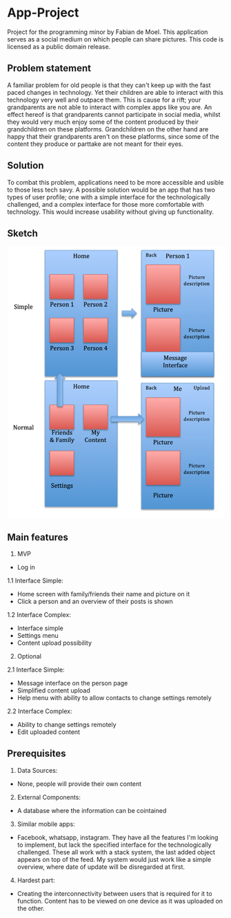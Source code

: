 # App-Project
Project for the programming minor by Fabian de Moel. This application serves as a social medium on which people can share pictures. This code is licensed as a public domain release.

## Problem statement
A familiar problem for old people is that they can't keep up with the fast paced changes in technology. Yet their children are able to interact with this technology very well and outpace them. This is cause for a rift; your grandparents are not able to interact with complex apps like you are. An effect hereof is that grandparents cannot participate in social media, whilst they would very much enjoy some of the content produced by their grandchildren on these platforms. Grandchildren on the other hand are happy that their grandparents aren't on these platforms, since some of the content they produce or parttake are not meant for their eyes.

## Solution
To combat this problem, applications need to be more accessible and usible to those less tech savy. A possible solution would be an app that has two types of user profile; one with a simple interface for the technologically challenged, and a complex interface for those more comfortable with technology. This would increase usability without giving up functionality.

## Sketch
![Sketch](doc/AppProjectSketch.png)

## Main features
1. MVP
 - Log in
 
1.1 Interface Simple:
 - Home screen with family/friends their name and picture on it
 - Click a person and an overview of their posts is shown

1.2 Interface Complex:
 - Interface simple
 - Settings menu
 - Content upload possibility
 
 2. Optional

2.1 Interface Simple:
 - Message interface on the person page
 - Simplified content upload
 - Help menu with ability to allow contacts to change settings remotely

2.2 Interface Complex:
 - Ability to change settings remotely
 - Edit uploaded content
 
 ## Prerequisites
1. Data Sources:
 - None, people will provide their own content

2. External Components:
 - A database where the information can be cointained

3. Similar mobile apps:
 - Facebook, whatsapp, instagram. They have all the features I'm looking to implement, but lack the specified interface for the technologically challenged. These all work with a stack system, the last added object appears on top of the feed. My system would just work like a simple overview, where date of update will be disregarded at first.

4. Hardest part:
 - Creating the interconnectivity between users that is required for it to function. Content has to be viewed on one device as it was uploaded on the other. 
